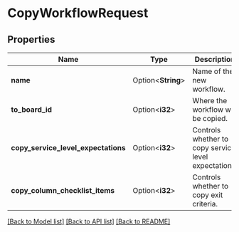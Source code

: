 # CopyWorkflowRequest

## Properties

Name | Type | Description | Notes
------------ | ------------- | ------------- | -------------
**name** | Option<**String**> | Name of the new workflow. | [optional]
**to_board_id** | Option<**i32**> | Where the workflow will be copied. | [optional]
**copy_service_level_expectations** | Option<**i32**> | Controls whether to copy service level expectations. | [optional][default to Variant1]
**copy_column_checklist_items** | Option<**i32**> | Controls whether to copy exit criteria. | [optional][default to Variant1]

[[Back to Model list]](../README.md#documentation-for-models) [[Back to API list]](../README.md#documentation-for-api-endpoints) [[Back to README]](../README.md)


